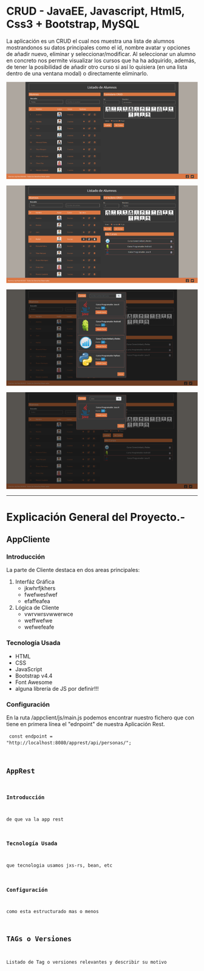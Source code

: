 # CRUD - JavaEE, Javascript, Html5, Css3 + Bootstrap, MySQL

  La aplicación es un CRUD el cual nos muestra una lista de alumnos mostrandonos su datos principales como el id, nombre avatar y opciones de añadir nuevo, eliminar y seleccionar/modificar. Al seleccionar un alumno en concreto nos permite visualizar los cursos que ha ha adquirido, además, de tener la posibilidad de añadir otro curso si así lo quisiera (en una lista dentro de una ventana modal) o directamente eliminarlo.
  
  ![Texto alternativo](https://github.com/istikis/DesdeCasa/blob/master/screenshots/Screenshot_CRUD%20-%20Alumnos%20(1).png)
  
  ![Texto alternativo](https://github.com/istikis/DesdeCasa/blob/master/screenshots/Screenshot_CRUD%20-%20Alumnos%20(4).png)
  
  ![Texto alternativo](https://github.com/istikis/DesdeCasa/blob/master/screenshots/Screenshot_CRUD%20-%20Alumnos%20(3).png)
  
  ![Texto alternativo](https://github.com/istikis/DesdeCasa/blob/master/screenshots/Screenshot_CRUD%20-%20Alumnos%20(2).png)
  
  ***
  
# Explicación General del Proyecto.-

## AppCliente

### Introducción

 La parte de Cliente destaca en dos areas principales:
  1. Interfáz Gráfica
      - jkwhrfjkhers
      - fwefwesfwef
      - efaffeafea
  2. Lógica de Cliente
      - vwrvwrsvwwerwce
      - weffwefwe
      - wefwefeafe

### Tecnología Usada

- HTML
- CSS
- JavaScript
- Bootstrap v4.4
- Font Awesome
- alguna librería de JS por definir!!!

### Configuración
  
  En la ruta /appclient/js/main.js podemos encontrar nuestro fichero que con tiene en primera línea el "ednpoint" de nuestra Aplicación Rest.
  
  <code> const endpoint = "http://localhost:8080/apprest/api/personas/";

## AppRest

### Introducción

de que va la app rest

### Tecnología Usada

que tecnologia usamos jxs-rs, bean, etc
### Configuración

como esta estructurado mas o menos

## TAGs o Versiones
Listado de Tag o versiones relevantes y describir su motivo

      
